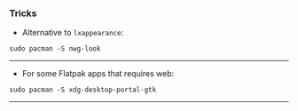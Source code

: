 ### Tricks

- Alternative to `lxappearance`:
```
sudo pacman -S nwg-look
```
---
- For some Flatpak apps that requires web:
```
sudo pacman -S xdg-desktop-portal-gtk
```
---

